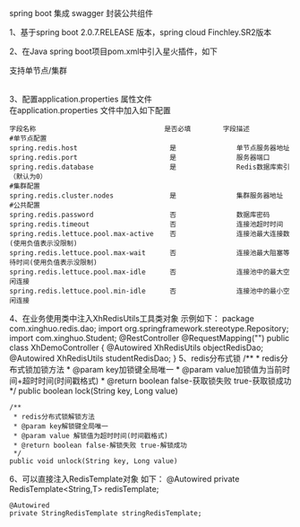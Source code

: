 spring boot 集成 swagger 封装公共组件

1、基于spring boot 2.0.7.RELEASE 版本，spring cloud Finchley.SR2版本

2、在Java spring boot项目pom.xml中引入星火插件，如下
</br>

支持单节点/集群	

</br>
3、配置application.properties 属性文件</br>
	在application.properties 文件中加入如下配置</br>
	
	字段名称								是否必填		字段描述					
	#单节点配置
	spring.redis.host						是				单节点服务器地址			
	spring.redis.port						是				服务器端口	
	spring.redis.database					是				Redis数据库索引（默认为0）	
	#集群配置
	spring.redis.cluster.nodes				是				集群服务器地址				
	#公共配置
	spring.redis.password					否				数据库密码					
	spring.redis.timeout					否				连接池超时时间	
	spring.redis.lettuce.pool.max-active	否				连接池最大连接数(使用负值表示没限制)	
	spring.redis.lettuce.pool.max-wait		否				连接池最大阻塞等待时间(使用负值表示没限制)	
	spring.redis.lettuce.pool.max-idle		否				连接池中的最大空闲连接	
	spring.redis.lettuce.pool.min-idle		否				连接池中的最小空闲连接	

4、在业务使用类中注入XhRedisUtils<Object>工具类对象
示例如下：
package com.xinghuo.redis.dao;
import org.springframework.stereotype.Repository;
import com.xinghuo.Student;
@RestController
@RequestMapping("")
public class XhDemoController {
	@Autowired
	XhRedisUtils<Object> objectRedisDao;	
	@Autowired
	XhRedisUtils<Student> studentRedisDao;
}
5、redis分布式锁
	/**
	 * redis分布式锁加锁方法 
	 * @param key加锁键全局唯一
	 * @param value加锁值为当前时间+超时时间(时间戳格式)
	 * @return boolean false-获取锁失败 true-获取锁成功
	 */
	public boolean lock(String key, Long value)
	
	/**
	 * redis分布式锁解锁方法
	 * @param key解锁键全局唯一
	 * @param value 解锁值为超时时间(时间戳格式)
	 * @return boolean false-解锁失败 true-解锁成功
	 */
	public void unlock(String key, Long value)
	
6、可以直接注入RedisTemplate对象
	如下：
	@Autowired
	private RedisTemplate<String,T> redisTemplate;
	
	@Autowired
	private StringRedisTemplate stringRedisTemplate;



